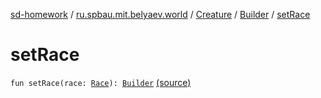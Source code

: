 [sd-homework](../../../index.md) / [ru.spbau.mit.belyaev.world](../../index.md) / [Creature](../index.md) / [Builder](index.md) / [setRace](.)

# setRace

`fun setRace(race: `[`Race`](../../-race/index.md)`): `[`Builder`](index.md) [(source)](https://github.com/StasBel/sd-homework/blob/Roguelike/src/main/kotlin/ru/spbau/mit/belyaev/world/Creature.kt#L80)
